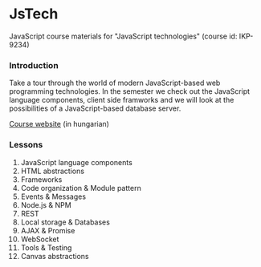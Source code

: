 # JsTech
JavaScript course materials for "JavaScript technologies" (course id: IKP-9234)

### Introduction
Take a tour through the world of modern JavaScript-based web programming technologies. In the semester we check out the JavaScript language components, client side framworks and we will look at the possibilities of a JavaScript-based database server.

[Course website](http://webprogramozas.inf.elte.hu/jstech.html) (in hungarian)

### Lessons
1. JavaScript language components
2. HTML abstractions
3. Frameworks
4. Code organization & Module pattern
5. Events & Messages
6. Node.js & NPM
7. REST
8. Local storage & Databases
9. AJAX & Promise
10. WebSocket
11. Tools & Testing
12. Canvas abstractions
